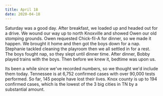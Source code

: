 ```yaml
---
title: April 18
date: 2020-04-18
---
```

Saturday was a good day. After breakfast, we loaded up and headed out for a drive. We wound our way up to north Knoxville and showed Owen our old stomping grounds. Owen requested Chick-fil-A for dinner, so we made it happen. We brought it home and then got the boys down for a nap. Stephanie tackled cleaning the playroom then we all settled in for a rest. The boys fought nap, so they slept until dinner time. After dinner, Bobby played trains with the boys. Then before we knew it, bedtime was upon us. 

Its been a while since we've recorded numbers, so we thought we'd include them today. Tennessee is at 6,752 confirmed cases with over 90,000 tests performed. So far, 145 people have lost their lives. Knox county is up to 194 confirmed cases, which is the lowest of the 3 big cities in TN by a substantial amount.